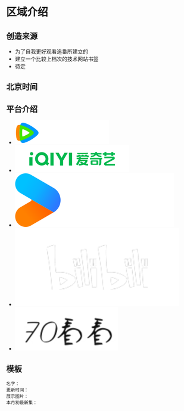 # 区域介绍

## 创造来源
+ 为了自我更好观看追番所建立的
+ 建立一个比较上档次的技术网站书签
+ 待定

## 北京时间
<script>
function showTime() {

  var date = new Date();

  var y = date.getFullYear();
  var m1 = date.getMonth() + 1;
  var d = date.getDate();
  var h = date.getHours();
  var m = date.getMinutes();
  var s = date.getSeconds();

  m1 = m1 < 10 ? '0' + m1 : m1;

  d = d < 10 ? '0' + d : d;

  m = m < 10 ? '0' + m : m;

  s = s < 10 ? '0' + s : s;

  document.getElementById("time").innerHTML = "现在时间为 " + y + "年" + m1 + "月" + d + "日 " + h + "时" + m + "分" + s + "秒";
}

setInterval(showTime, 1000);
</script>
<span id="time"></span>

## 平台介绍
+ [![腾讯视频](/Pic/tencent.svg)](https://v.qq.com/channel/cartoon)
+ [![腾讯视频](/Pic/iqiyi.svg)](https://www.iqiyi.com/comic/)
+ [![优酷](/Pic/youku.svg)](https://youku.com/channel/webcomic)
+ [![bilibili](/Pic/bilibili.svg)](https://www.bilibili.com/anime/)
+ [![70看看](/Pic/70kankan.svg)](http://70kankan.com)

## 模板
```markdown
名字：
更新时间：
展示图片：
本月初最新集：
```
